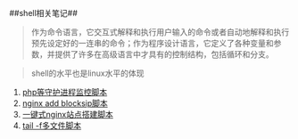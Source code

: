 ##shell相关笔记##

> 作为命令语言，它交互式解释和执行用户输入的命令或者自动地解释和执行预先设定好的一连串的命令；作为程序设计语言，它定义了各种变量和参数，并提供了许多在高级语言中才具有的控制结构，包括循环和分支。

> shell的水平也是linux水平的体现

1. [php等守护进程监控脚本](check.md)
2. [nginx add blocksip脚本](blocks.md)
3. [一键式nginx站点搭建脚本](buildweb.md)
4. [tail -f多文件脚本](tail_n_file.md)